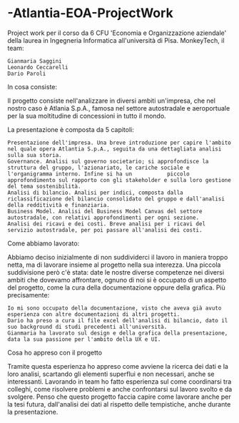 # -Atlantia-EOA-ProjectWork


Project work per il corso da 6 CFU 'Economia e Organizzazione aziendale' della laurea in Ingegneria Informatica all'università di Pisa.
MonkeyTech, il team:

    Gianmaria Saggini
    Leonardo Ceccarelli
    Dario Paroli

In cosa consiste:

Il progetto consiste nell'analizzare in diversi ambiti un'impresa, che nel nostro caso è Atlania S.p.A., famosa nel settore autostradale e aeroportuale per la sua moltitudine di concessioni in tutto il mondo.

La presentazione è composta da 5 capitoli:

    Presentazione dell'impresa. Una breve introduzione per capire l'ambito nel quale opera Atlantia S.p.A., seguita da una dettagliata analisi sulla sua storia.
    Governance. Analisi sul governo societario; si approfondisce la struttura del gruppo, l'azionariato, le cariche sociale e l'organigramma interno. Infine si ha un           piccolo approfondimento sul rapporto con gli stakeholder e sulla loro gestione del tema sostenibilità.
    Analisi di bilancio. Analisi per indici, composta dalla riclassificazione del bilancio consolidato del gruppo e dall'analisi della redditività e finanziaria.
    Business Model. Analisi del Business Model Canvas del settore autostradale, con relativi approfondimenti per ogni sezione.
    Analisi dei ricavi e dei costi. Breve analisi per i ricavi del servizio autostradale, per poi passare all'analisi dei costi.

Come abbiamo lavorato:

Abbiamo deciso inizialmente di non suddividerci il lavoro in maniera troppo netta, ma di lavorare insieme al progetto nella sua interezza. Una piccola suddivisione però c'è stata: date le nostre diverse competenze nei diversi ambiti che dovevamo affrontare, ognuno di noi si è occupato di un aspetto del progetto, come la cura della documentazione oppure della grafica. Più precisamente:

    Io mi sono occupato della documentazione, visto che aveva già avuto esperienza con altre documentazioni di altri progetti.
    Dario ha preso a cura il file excel dell'analisi di bilancio, dato il suo background di studi precedenti all'università.
    Gianmaria ha lavorato sul design e della grafica della presentazione, data la sua passione per l'ambito della UX e UI.

Cosa ho appreso con il progetto

Tramite questa esperienza ho appreso come avviene la ricerca dei dati e la loro analisi, scartando gli elementi superflui e non necessari, anche se interessanti.
Lavorando in team ho fatto esperienza sul come coordinarsi tra colleghi, come risolvere problemi e anche confrontarsi sul lavoro svolto e da svolgere. Penso che questo progetto faccia capire come lavorare anche per la tesi futura, dall'analisi dei dati al rispetto delle tempistiche, anche durante la presentazione.
